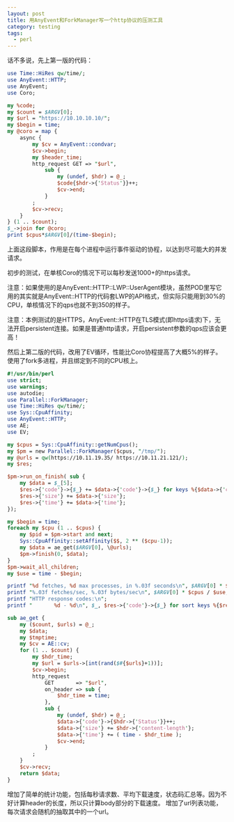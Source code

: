 ```yaml
---
layout: post
title: 用AnyEvent和ForkManager写一个http协议的压测工具
category: testing
tags:
  - perl
---
```

话不多说，先上第一版的代码：
```perl
use Time::HiRes qw/time/;
use AnyEvent::HTTP;
use AnyEvent;
use Coro;

my %code;
my $count = $ARGV[0];
my $url = "https://10.10.10.10/";
my $begin = time;
my @coro = map {
    async {
        my $cv = AnyEvent::condvar;
        $cv->begin;
        my $header_time;
        http_request GET => "$url",
            sub {
                my (undef, $hdr) = @_;
                $code{$hdr->{'Status'}}++;
                $cv->end;
            }
        ;
        $cv->recv;
    }
} (1 .. $count);
$_->join for @coro;
print $cpus*$ARGV[0]/(time-$begin);
```

上面这段脚本，作用是在每个进程中运行事件驱动的协程，以达到尽可能大的并发请求。

初步的测试，在单核Coro的情况下可以每秒发送1000+的https请求。

注意：如果使用的是AnyEvent::HTTP::LWP::UserAgent模块，虽然POD里写它用的其实就是AnyEvent::HTTP的代码套LWP的API格式，但实际只能用到30%的CPU，单核情况下的qps也就不到350的样子。

注意：本例测试的是HTTPS，AnyEvent::HTTP在TLS模式(即https请求)下，无法开启persistent连接。如果是普通http请求，开启persistent参数的qps应该会更高！

然后上第二版的代码，改用了EV循环，性能比Coro协程提高了大概5%的样子。使用了fork多进程，并且绑定到不同的CPU核上。
```perl
#!/usr/bin/perl
use strict;
use warnings;
use autodie;
use Parallel::ForkManager;
use Time::HiRes qw/time/;
use Sys::CpuAffinity;
use AnyEvent::HTTP;
use AE;
use EV;

my $cpus = Sys::CpuAffinity::getNumCpus();
my $pm = new Parallel::ForkManager($cpus, "/tmp/");
my @urls = qw(https://10.11.19.35/ https://10.11.21.121/);
my $res;

$pm->run_on_finish( sub {
    my $data = $_[5];
    $res->{'code'}->{$_} += $data->{'code'}->{$_} for keys %{$data->{'code'}};
    $res->{'size'} += $data->{'size'};
    $res->{'time'} += $data->{'time'};
});

my $begin = time;
foreach my $cpu (1 .. $cpus) {
    my $pid = $pm->start and next;
    Sys::CpuAffinity::setAffinity($$, 2 ** ($cpu-1));
    my $data = ae_get($ARGV[0], \@urls);
    $pm->finish(0, $data);
}
$pm->wait_all_children;
my $use = time - $begin;

printf "%d fetches, %d max processes, in %.03f seconds\n", $ARGV[0] * $cpus, $cpus, $use;
printf "%.03f fetches/sec, %.03f bytes/sec\n", $ARGV[0] * $cpus / $use, $res->{'size'} / $res->{'time'};
printf "HTTP response codes:\n";
printf "       %d - %d\n", $_, $res->{'code'}->{$_} for sort keys %{$res->{'code'}};

sub ae_get {
    my ($count, $urls) = @_;
    my $data;
    my $tmptime;
    my $cv = AE::cv;
    for (1 .. $count) {
        my $hdr_time;
        my $url = $urls->[int(rand($#{$urls}+1))];
        $cv->begin;
        http_request
            GET       => "$url", 
            on_header => sub {
                $hdr_time = time;
            },
            sub {
                my (undef, $hdr) = @_;
                $data->{'code'}->{$hdr->{'Status'}}++;
                $data->{'size'} += $hdr->{'content-length'};
                $data->{'time'} += ( time - $hdr_time );
                $cv->end;
            }
        ;
    } 
    $cv->recv;
    return $data;
}
```

增加了简单的统计功能，包括每秒请求数、平均下载速度，状态码汇总等。因为不好计算header的长度，所以只计算body部分的下载速度。
增加了url列表功能，每次请求会随机的抽取其中的一个url。
